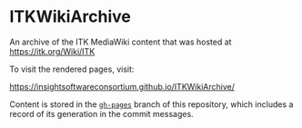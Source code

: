 # ITKWikiArchive

An archive of the ITK MediaWiki content that was hosted at https://itk.org/Wiki/ITK

To visit the rendered pages, visit:

  https://insightsoftwareconsortium.github.io/ITKWikiArchive/

Content is stored in the [`gh-pages`](https://github.com/InsightSoftwareConsortium/ITKWikiArchive/tree/gh-pages) branch of this repository, which
includes a record of its generation in the commit messages.
